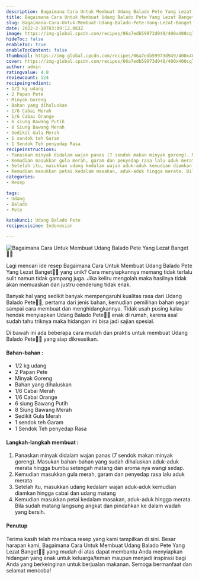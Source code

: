 ```yaml
---
description: Bagaimana Cara Untuk Membuat Udang Balado Pete Yang Lezat Banget"
title: Bagaimana Cara Untuk Membuat Udang Balado Pete Yang Lezat Banget
slug: Bagaimana-Cara-Untuk-Membuat-Udang-Balado-Pete-Yang-Lezat-Banget
date: 2022-2-18T03:09:12.063Z
image: https://img-global.cpcdn.com/recipes/06a7edb59973d949/400x400cq70/photo.jpg
hideToc: false
enableToc: true
enableTocContent: false
thumbnail: https://img-global.cpcdn.com/recipes/06a7edb59973d949/400x400cq70/photo.jpg
cover: https://img-global.cpcdn.com/recipes/06a7edb59973d949/400x400cq70/photo.jpg
author: admin
ratingvalue: 4.8
reviewcount: 124
recipeingredient:
- 1/2 kg udang
- 2 Papan Pete
- Minyak Goreng
- Bahan yang dihaluskan
- 1/6 Cabai Merah
- 1/6 Cabai Orange
- 6 siung Bawang Putih
- 8 Siung Bawang Merah
- Sedikit Gula Merah
- 1 sendok teh Garam
- 1 Sendok Teh penyedap Rasa
recipeinstructions:
- Panaskan minyak didalam wajan panas (7 sendok makan minyak goreng). Masukan bahan-bahan yang sudah dihaluskan aduk-aduk merata hingga bumbu setengah matang dan aroma nya wangi sedap.
- Kemudian masukkan gula merah, garam dan penyedap rasa lalu aduk merata
- Setelah itu, masukkan udang kedalam wajan aduk-aduk kemudian diamkan hingga cabai dan udang matang
- Kemudian masukkan petai kedalam masakan, aduk-aduk hingga merata. Bila sudah matang langsung angkat dan pindahkan ke dalam wadah yang bersih.
categories:
- Resep

tags:
- Udang
- Balado
- Pete

katakunci: Udang Balado Pete
recipecuisine: Indonesian

---
```


![Bagaimana Cara Untuk Membuat Udang Balado Pete Yang Lezat Banget👩‍🍳](https://img-global.cpcdn.com/recipes/06a7edb59973d949/400x400cq70/photo.jpg)

Lagi mencari ide resep Bagaimana Cara Untuk Membuat Udang Balado Pete Yang Lezat Banget👩‍🍳 yang unik? Cara menyiapkannya memang tidak terlalu sulit namun tidak gampang juga. Jika keliru mengolah maka hasilnya tidak akan memuaskan dan justru cenderung tidak enak.

Banyak hal yang sedikit banyak mempengaruhi kualitas rasa dari Udang Balado Pete👩‍🍳, pertama dari jenis bahan, kemudian pemilihan bahan segar sampai cara membuat dan menghidangkannya. Tidak usah pusing kalau hendak menyiapkan Udang Balado Pete👩‍🍳 enak di rumah, karena asal sudah tahu triknya maka hidangan ini bisa jadi sajian spesial.

Di bawah ini ada beberapa cara mudah dan praktis untuk membuat Udang Balado Pete👩‍🍳 yang siap dikreasikan.

<!--inarticleads1-->

#### Bahan-bahan :

- 1/2 kg udang
- 2 Papan Pete
- Minyak Goreng
- Bahan yang dihaluskan
- 1/6 Cabai Merah
- 1/6 Cabai Orange
- 6 siung Bawang Putih
- 8 Siung Bawang Merah
- Sedikit Gula Merah
- 1 sendok teh Garam
- 1 Sendok Teh penyedap Rasa

<!--inarticleads2-->

#### Langkah-langkah membuat :

1. Panaskan minyak didalam wajan panas (7 sendok makan minyak goreng). Masukan bahan-bahan yang sudah dihaluskan aduk-aduk merata hingga bumbu setengah matang dan aroma nya wangi sedap.
1. Kemudian masukkan gula merah, garam dan penyedap rasa lalu aduk merata
1. Setelah itu, masukkan udang kedalam wajan aduk-aduk kemudian diamkan hingga cabai dan udang matang
1. Kemudian masukkan petai kedalam masakan, aduk-aduk hingga merata. Bila sudah matang langsung angkat dan pindahkan ke dalam wadah yang bersih.

#### Penutup

Terima kasih telah membaca resep yang kami tampilkan di sini. Besar harapan kami, Bagaimana Cara Untuk Membuat Udang Balado Pete Yang Lezat Banget👩‍🍳 yang mudah di atas dapat membantu Anda menyiapkan hidangan yang enak untuk keluarga/teman maupun menjadi inspirasi bagi Anda yang berkeinginan untuk berjualan makanan. Semoga bermanfaat dan selamat mencoba!